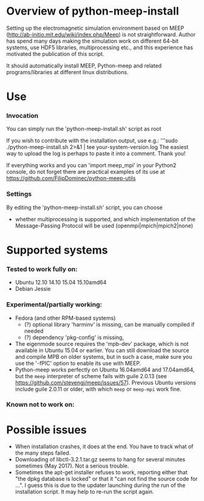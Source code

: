 # Overview of python-meep-install
Setting up the electromagnetic simulation environment based on MEEP (http://ab-initio.mit.edu/wiki/index.php/Meep) is not straightforward. Author has spend many days making the simulation work on different 64-bit systems, use HDF5 libraries, multiprocessing etc., and this experience has motivated the publication of this script.

It should automatically install MEEP, Python-meep and related programs/libraries at different linux distributions.

# Use
### Invocation 
You can simply run the 'python-meep-install.sh' script as root

If you wish to contribute with the installation output, use e.g.:
'''sudo ./python-meep-install.sh 2>&1 | tee your-system-version.log
The easiest way to upload the log is perhaps to paste it into a comment. Thank you!

If everything works and you can 'import meep_mpi' in your Python2 console, do not forget there are practical examples of its use at 
https://github.com/FilipDominec/python-meep-utils

### Settings 
By editing the 'python-meep-install.sh' script, you can choose
* whether multiprocessing is supported, and which implementation of the Message-Passing Protocol will be used (openmpi|mpich|mpich2|none)

# Supported systems
### Tested to work fully on:
* Ubuntu 12.10 14.10 15.04 15.10amd64 
* Debian Jessie

### Experimental/partially working:
* Fedora (and other RPM-based systems)
  * (?) optional library 'harminv' is missing, can be manually compiled if needed
  * (?) dependency 'pkg-config' is missing,
* The eigenmode source requires the 'mpb-dev' package, which is not available in Ubuntu 15.04 or earlier. You can still download the source and compile MPB on older systems, but in such a case, make sure you use the '-fPIC' option to enable its use with MEEP.
* Python-meep works perfectly on Ubuntu 16.04amd64 and 17.04amd64, but the ```meep``` interpreter of scheme fails with guile 2.0.13 (see https://github.com/stevengj/meep/issues/57). Previous Ubuntu versions include guile 2.0.11 or older, with which ```meep``` or ```meep-mpi``` work fine.

### Known not to work on:

# Possible issues
* When installation crashes, it does at the end. You have to track what of the many steps failed.  
* Downloading of libctl-3.2.1.tar.gz seems to hang for several minutes sometimes (May 2017). Not a serious trouble.
* Sometimes the apt-get installer refuses to work, reporting either that "the dpkg database is locked" or that it "can not find the source code for ...". I guess this is due to the updater launching during the run of the installation script. It may help to re-run the script again.
